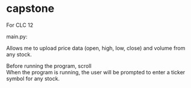 # capstone

For CLC 12


main.py:

Allows me to upload price data (open, high, low, close) and volume from any stock.

Before running the program, scroll  
When the program is running, the user will be prompted to enter a ticker symbol for any stock. 
